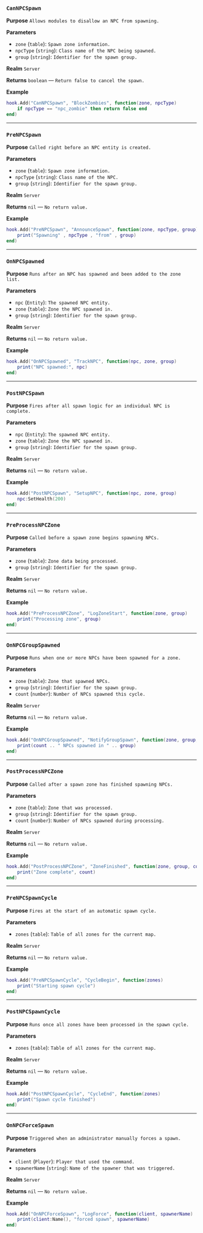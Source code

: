 ### `CanNPCSpawn`

**Purpose**
`Allows modules to disallow an NPC from spawning.`

**Parameters**

* `zone` (`table`): `Spawn zone information.`
* `npcType` (`string`): `Class name of the NPC being spawned.`
* `group` (`string`): `Identifier for the spawn group.`

**Realm**
`Server`

**Returns**
`boolean` — `Return false to cancel the spawn.`

**Example**

```lua
hook.Add("CanNPCSpawn", "BlockZombies", function(zone, npcType)
    if npcType == "npc_zombie" then return false end
end)
```

---

### `PreNPCSpawn`

**Purpose**
`Called right before an NPC entity is created.`

**Parameters**

* `zone` (`table`): `Spawn zone information.`
* `npcType` (`string`): `Class name of the NPC.`
* `group` (`string`): `Identifier for the spawn group.`

**Realm**
`Server`

**Returns**
`nil` — `No return value.`

**Example**

```lua
hook.Add("PreNPCSpawn", "AnnounceSpawn", function(zone, npcType, group)
    print("Spawning" , npcType , "from" , group)
end)
```

---

### `OnNPCSpawned`

**Purpose**
`Runs after an NPC has spawned and been added to the zone list.`

**Parameters**

* `npc` (`Entity`): `The spawned NPC entity.`
* `zone` (`table`): `Zone the NPC spawned in.`
* `group` (`string`): `Identifier for the spawn group.`

**Realm**
`Server`

**Returns**
`nil` — `No return value.`

**Example**

```lua
hook.Add("OnNPCSpawned", "TrackNPC", function(npc, zone, group)
    print("NPC spawned:", npc)
end)
```

---

### `PostNPCSpawn`

**Purpose**
`Fires after all spawn logic for an individual NPC is complete.`

**Parameters**

* `npc` (`Entity`): `The spawned NPC entity.`
* `zone` (`table`): `Zone the NPC spawned in.`
* `group` (`string`): `Identifier for the spawn group.`

**Realm**
`Server`

**Returns**
`nil` — `No return value.`

**Example**

```lua
hook.Add("PostNPCSpawn", "SetupNPC", function(npc, zone, group)
    npc:SetHealth(200)
end)
```

---

### `PreProcessNPCZone`

**Purpose**
`Called before a spawn zone begins spawning NPCs.`

**Parameters**

* `zone` (`table`): `Zone data being processed.`
* `group` (`string`): `Identifier for the spawn group.`

**Realm**
`Server`

**Returns**
`nil` — `No return value.`

**Example**

```lua
hook.Add("PreProcessNPCZone", "LogZoneStart", function(zone, group)
    print("Processing zone", group)
end)
```

---

### `OnNPCGroupSpawned`

**Purpose**
`Runs when one or more NPCs have been spawned for a zone.`

**Parameters**

* `zone` (`table`): `Zone that spawned NPCs.`
* `group` (`string`): `Identifier for the spawn group.`
* `count` (`number`): `Number of NPCs spawned this cycle.`

**Realm**
`Server`

**Returns**
`nil` — `No return value.`

**Example**

```lua
hook.Add("OnNPCGroupSpawned", "NotifyGroupSpawn", function(zone, group, count)
    print(count .. " NPCs spawned in " .. group)
end)
```

---

### `PostProcessNPCZone`

**Purpose**
`Called after a spawn zone has finished spawning NPCs.`

**Parameters**

* `zone` (`table`): `Zone that was processed.`
* `group` (`string`): `Identifier for the spawn group.`
* `count` (`number`): `Number of NPCs spawned during processing.`

**Realm**
`Server`

**Returns**
`nil` — `No return value.`

**Example**

```lua
hook.Add("PostProcessNPCZone", "ZoneFinished", function(zone, group, count)
    print("Zone complete", count)
end)
```

---

### `PreNPCSpawnCycle`

**Purpose**
`Fires at the start of an automatic spawn cycle.`

**Parameters**

* `zones` (`table`): `Table of all zones for the current map.`

**Realm**
`Server`

**Returns**
`nil` — `No return value.`

**Example**

```lua
hook.Add("PreNPCSpawnCycle", "CycleBegin", function(zones)
    print("Starting spawn cycle")
end)
```

---

### `PostNPCSpawnCycle`

**Purpose**
`Runs once all zones have been processed in the spawn cycle.`

**Parameters**

* `zones` (`table`): `Table of all zones for the current map.`

**Realm**
`Server`

**Returns**
`nil` — `No return value.`

**Example**

```lua
hook.Add("PostNPCSpawnCycle", "CycleEnd", function(zones)
    print("Spawn cycle finished")
end)
```

---

### `OnNPCForceSpawn`

**Purpose**
`Triggered when an administrator manually forces a spawn.`

**Parameters**

* `client` (`Player`): `Player that used the command.`
* `spawnerName` (`string`): `Name of the spawner that was triggered.`

**Realm**
`Server`

**Returns**
`nil` — `No return value.`

**Example**

```lua
hook.Add("OnNPCForceSpawn", "LogForce", function(client, spawnerName)
    print(client:Name(), "forced spawn", spawnerName)
end)
```
